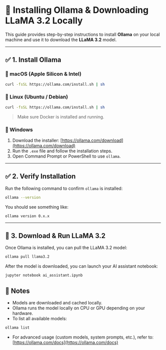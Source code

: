 # 🦙 Installing Ollama & Downloading LLaMA 3.2 Locally

This guide provides step-by-step instructions to install **Ollama** on your local machine and use it to download the **LLaMA 3.2** model.

---

## ✅ 1. Install Ollama

### 🔹 macOS (Apple Silicon & Intel)

```bash
curl -fsSL https://ollama.com/install.sh | sh
```

### 🔹 Linux (Ubuntu / Debian)

```bash
curl -fsSL https://ollama.com/install.sh | sh
```

> Make sure Docker is installed and running.

### 🔹 Windows

1. Download the installer: [https://ollama.com/download](https://ollama.com/download)
2. Run the `.exe` file and follow the installation steps.
3. Open Command Prompt or PowerShell to use `ollama`.

---

## ✅ 2. Verify Installation

Run the following command to confirm `ollama` is installed:

```bash
ollama --version
```

You should see something like:

```
ollama version 0.x.x
```

---

## 🚀 3. Download & Run LLaMA 3.2

Once Ollama is installed, you can pull the LLaMA 3.2 model:

```bash
ollama pull llama3.2
```

After the model is downloaded, you can launch your AI assistant notebook:

```bash
jupyter notebook ai_assistant.ipynb
```

## 📌 Notes

- Models are downloaded and cached locally.
- Ollama runs the model locally on CPU or GPU depending on your hardware.
- To list all available models:

```bash
ollama list
```

- For advanced usage (custom models, system prompts, etc.), refer to: [https://ollama.com/docs](https://ollama.com/docs)

